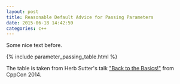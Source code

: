 ```yaml
---
layout: post
title: Reasonable Default Advice for Passing Parameters
date: 2015-06-18 14:42:59
categories: c++
---
```


Some nice text before.

{% include parameter_passing_table.html %}

The table is taken from Herb Sutter's talk ["Back to the Basics!"](https://youtu.be/xnqTKD8uD64) from CppCon 2014.
